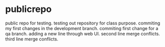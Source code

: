 # publicrepo
public repo for testing.
testing out repository for class purpose.
commiting my first changes in the development branch.
commiting first change for a qa branch.
adding a new line through web UI.
second line merge conflicts.
third line merge conflicts.
